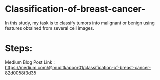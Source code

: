 # Classification-of-breast-cancer-
In this study, my task is to classify tumors into malignant or benign using features obtained from several cell images.

# Steps:
Medium Blog Post Link : https://medium.com/@muditkapoor01/classification-of-breast-cancer-82d0058f3d35
